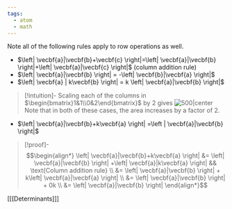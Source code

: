 ```yaml
---
tags:
  - atom
  - math
---
```

Note all of the following rules apply to row operations as well.
- $\left| \vecbf{a}|\vecbf{b}+\vecbf{c} \right|=\left| \vecbf{a}|\vecbf{b} \right|+\left| \vecbf{a}|\vecbf{c} \right|$ (column addition rule)
- $\left| \vecbf{a}|\vecbf{b} \right| = -\left| \vecbf{b}|\vecbf{a} \right|$
- $\left| \vecbf{a} | k\vecbf{b} \right| = k \left| \vecbf{a}|\vecbf{b} \right|$
> [!intuition]-
> Scaling each of the columns in $\begin{bmatrix}1&1\\0&2\end{bmatrix}$ by $2$ gives
> ![500|center](scaling-columns-determinants.excalidraw)
> Note that in both of these cases, the area increases by a factor of $2$.
- $\left| \vecbf{a}|\vecbf{b}+k\vecbf{a} \right| =\left | \vecbf{a}|\vecbf{b} \right|$
> [!proof]-
> $$\begin{align*}
> 	\left| \vecbf{a}|\vecbf{b}+k\vecbf{a} \right| &= \left| \vecbf{a}|\vecbf{b} \right| +\left| \vecbf{a}|k\vecbf{a} \right| && \text{Column addition rule} \\
> 	&= \left| \vecbf{a}|\vecbf{b} \right| + k\left| \vecbf{a}|\vecbf{a} \right|  \\
> 	&= \left| \vecbf{a}|\vecbf{b} \right| + 0k \\
> 	&= \left| \vecbf{a}|\vecbf{b} \right|
> \end{align*}$$ 

\[[[Determinants]]\]